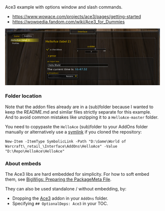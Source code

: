 Ace3 example with options window and slash commands.
- https://www.wowace.com/projects/ace3/pages/getting-started
- https://wowpedia.fandom.com/wiki/Ace3_for_Dummies

![](https://github.com/ketho-wow/HelloAce/raw/master/options.png)

### Folder location
Note that the addon files already are in a (sub)folder because I wanted to keep the README.md and similar files strictly separate for this example.
And to avoid common mistakes like unzipping it to a `HelloAce-master` folder.

You need to copypaste the `HelloAce` (sub)folder to your AddOns folder manually or alternatively use a [symlink](https://en.wikipedia.org/wiki/Symbolic_link) if you cloned the repository:
```
New-Item -ItemType SymbolicLink -Path "D:\Game\World of Warcraft\_retail_\Interface\AddOns\HelloAce" -Value "D:\Repo\HelloAce\HelloAce"
```

### About embeds
The Ace3 libs are hard embedded for simplicity. For how to soft embed them, see [BigWigs: Preparing the PackageMeta File](https://github.com/BigWigsMods/packager/wiki/Preparing-the-PackageMeta-File).

They can also be used standalone / without embedding, by:
* Dropping the [Ace3](https://www.wowace.com/projects/ace3) addon in your `AddOns` folder.
* Specifying `## OptionalDeps: Ace3` in your TOC.
